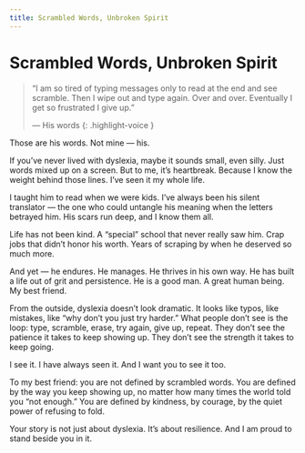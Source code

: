 ```yaml
---
title: Scrambled Words, Unbroken Spirit
---
```


# Scrambled Words, Unbroken Spirit
> “I am so tired of typing messages only to read at the end and see scramble. 
> Then I wipe out and type again. Over and over. 
> Eventually I get so frustrated I give up.”
>
> — His words
{: .highlight-voice }


Those are his words.
Not mine — his.

If you’ve never lived with dyslexia, maybe it sounds small, even silly. Just words mixed up on a screen. But to me, it’s heartbreak. Because I know the weight behind those lines. I’ve seen it my whole life.

I taught him to read when we were kids. I’ve always been his silent translator — the one who could untangle his meaning when the letters betrayed him. His scars run deep, and I know them all.

Life has not been kind.
A “special” school that never really saw him.
Crap jobs that didn’t honor his worth.
Years of scraping by when he deserved so much more.

And yet — he endures. He manages. He thrives in his own way. He has built a life out of grit and persistence. He is a good man. A great human being. My best friend.

From the outside, dyslexia doesn’t look dramatic. It looks like typos, like mistakes, like “why don’t you just try harder.” What people don’t see is the loop: type, scramble, erase, try again, give up, repeat. They don’t see the patience it takes to keep showing up. They don’t see the strength it takes to keep going.

I see it. I have always seen it. And I want you to see it too.

To my best friend: you are not defined by scrambled words. You are defined by the way you keep showing up, no matter how many times the world told you “not enough.” You are defined by kindness, by courage, by the quiet power of refusing to fold.

Your story is not just about dyslexia. It’s about resilience. And I am proud to stand beside you in it.

